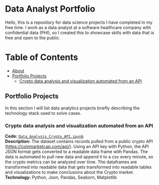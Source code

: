 # Data Analyst Portfolio

Hello, this is a repository for data science projects I have completed in my free time. I work as a data analyst at a software healthcare company with confidential data (PHI), so I created this to showcase skills with data that is free and open to the public.
<br>

# Table of Contents
- [About](#about)
- [Portfolio Projects](#portfolio-projects)
	+ [Crypto data analysis and visualization automated from an API](#Crypto-data-analysis-and-visualization-automated-from-an-API)

## Portfolio Projects
In this section I will list data analytics projects briefly describing the technology stack used to solve cases.

### Crypto data analysis and visualization automated from an API
**Code:** [`Data_Analysis_Crypto_API.ipynb`]([https://github.com/sophielindsay/Data-Analyst-Portfolio/blob/main/Data_Analysis_Crypto_API.ipynb])   
**Description:** The dataset contains records pulled from a public crypto API (https://coinmarketcap.com/api/). Using an API key with Python, the API JSON format gets converted to a readable data frame with Pandas. The data is automated to pull new data and append it to a csv every minute, so the crypto metrics can be analyzed over time. The dataframes are transformed into readable data that gets transformed into readable tables and visualizations to make conclusions about the Crypto market.<br>
**Technology:** Python, Json, Pandas, Seaborn, Matplotlib 
